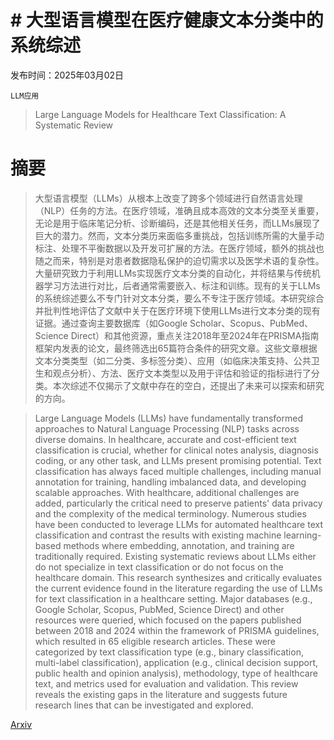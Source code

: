 # # 大型语言模型在医疗健康文本分类中的系统综述

发布时间：2025年03月02日

`LLM应用`

> Large Language Models for Healthcare Text Classification: A Systematic Review

# 摘要

> 大型语言模型（LLMs）从根本上改变了跨多个领域进行自然语言处理（NLP）任务的方法。在医疗领域，准确且成本高效的文本分类至关重要，无论是用于临床笔记分析、诊断编码，还是其他相关任务，而LLMs展现了巨大的潜力。然而，文本分类历来面临多重挑战，包括训练所需的大量手动标注、处理不平衡数据以及开发可扩展的方法。在医疗领域，额外的挑战也随之而来，特别是对患者数据隐私保护的迫切需求以及医学术语的复杂性。大量研究致力于利用LLMs实现医疗文本分类的自动化，并将结果与传统机器学习方法进行对比，后者通常需要嵌入、标注和训练。现有的关于LLMs的系统综述要么不专门针对文本分类，要么不专注于医疗领域。本研究综合并批判性地评估了文献中关于在医疗环境下使用LLMs进行文本分类的现有证据。通过查询主要数据库（如Google Scholar、Scopus、PubMed、Science Direct）和其他资源，重点关注2018年至2024年在PRISMA指南框架内发表的论文，最终筛选出65篇符合条件的研究文章。这些文章根据文本分类类型（如二分类、多标签分类）、应用（如临床决策支持、公共卫生和观点分析）、方法、医疗文本类型以及用于评估和验证的指标进行了分类。本次综述不仅揭示了文献中存在的空白，还提出了未来可以探索和研究的方向。

> Large Language Models (LLMs) have fundamentally transformed approaches to Natural Language Processing (NLP) tasks across diverse domains. In healthcare, accurate and cost-efficient text classification is crucial, whether for clinical notes analysis, diagnosis coding, or any other task, and LLMs present promising potential. Text classification has always faced multiple challenges, including manual annotation for training, handling imbalanced data, and developing scalable approaches. With healthcare, additional challenges are added, particularly the critical need to preserve patients' data privacy and the complexity of the medical terminology. Numerous studies have been conducted to leverage LLMs for automated healthcare text classification and contrast the results with existing machine learning-based methods where embedding, annotation, and training are traditionally required. Existing systematic reviews about LLMs either do not specialize in text classification or do not focus on the healthcare domain. This research synthesizes and critically evaluates the current evidence found in the literature regarding the use of LLMs for text classification in a healthcare setting. Major databases (e.g., Google Scholar, Scopus, PubMed, Science Direct) and other resources were queried, which focused on the papers published between 2018 and 2024 within the framework of PRISMA guidelines, which resulted in 65 eligible research articles. These were categorized by text classification type (e.g., binary classification, multi-label classification), application (e.g., clinical decision support, public health and opinion analysis), methodology, type of healthcare text, and metrics used for evaluation and validation. This review reveals the existing gaps in the literature and suggests future research lines that can be investigated and explored.

[Arxiv](https://arxiv.org/abs/2503.01159)